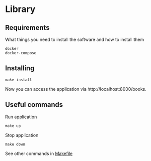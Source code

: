 # Library
## Requirements
What things you need to install the software and how to install them
```
docker
docker-compose
```
## Installing
```
make install
```
Now you can access the application via http://localhost:8000/books.
## Useful commands
Run application
```
make up
```
Stop application
```
make down
```
See other commands in [Makefile](Makefile)